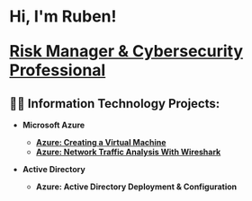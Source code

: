<h1>Hi, I'm Ruben!

<b><a href="https://www.linkedin.com/in/itsrubenclarke/">Risk Manager & Cybersecurity Professional </a></h1>

<h2>👨‍💻 Information Technology Projects:</h2>

- <b>Microsoft Azure</b>
  - [Azure: Creating a Virtual Machine](https://github.com/itsrubenclarke/azure-vm-setup)
  - [Azure: Network Traffic Analysis With Wireshark](https://github.com/itsrubenclarke/azure-network-traffic-analysis)
 
- <b>Active Directory</b>
  - Azure: Active Directory Deployment & Configuration



